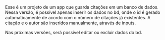 Esse é um projeto de um app que guarda citações em um banco de dados.
Nessa versão, é possível apenas inserir os dados no bd, onde o id é gerado automaticamente de acordo com o número de citações já existentes.
A citação e o autor são inseridos manualmente, através de inputs.

Nas próximas versões, será possível editar ou excluir dados do bd.